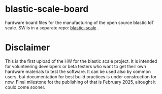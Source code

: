 # blastic-scale-board
hardware board files for the manufacturing of the open source blastic IoT scale. SW is in a separate repo: [blastic-scale](https://github.com/pisto/blastic-scale) .
# Disclaimer
This is the first upload of the HW for the blastic scale project. 
It is intended for volunteering developers or beta testers who want to get their own hardware materials to test the software. 
It can be used also by common users, but documentation for best build practices is under construction for now. 
Final milestone fot the publishing of that is February 2025, altought it could come sooner.
